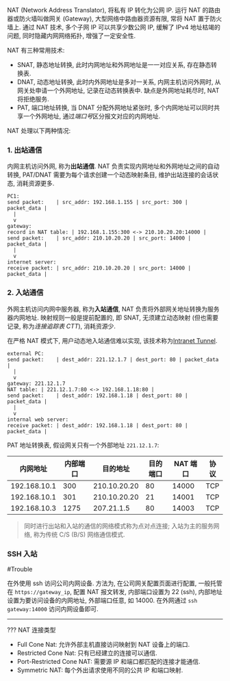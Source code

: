 NAT (Network Address Translator), 将私有 IP 转化为公网 IP. 运行 NAT 的路由器或防火墙叫做网关 (Gateway), 大型网络中路由器资源有限, 常将 NAT 置于防火墙上. 通过 NAT 技术, 多个子网 IP 可以共享少数公网 IP, 缓解了 IPv4 地址枯竭的问题, 同时隐藏内网网络拓扑, 增强了一定安全性.

NAT 有三种常用技术:
- SNAT, 静态地址转换, 此时内网地址和外网地址是一一对应关系, 存在静态转换表.
- DNAT, 动态地址转换, 此时内外网地址是多对一关系, 内网主机访问外网时, 从网关处申请一个外网地址, 记录在动态转换表中. 缺点是外网地址耗尽时, NAT 将拒绝服务.
- PAT, 端口地址转换, 当 DNAT 分配外网地址紧张时, 多个内网地址可以同时共享一个外网地址, 通过*端口号*区分报文对应的内网地址. 

NAT 处理以下两种情况:

### 1. 出站通信

内网主机访问外网, 称为**出站通信**. NAT 负责实现内网地址和外网地址之间的自动转换, PAT/DNAT 需要为每个请求创建一个动态映射条目, 维护出站连接的会话状态, 消耗资源更多.

```
PC1:
send packet:    | src_addr: 192.168.1.155 | src_port: 300 | packet_data |
  |
  v
gateway:
record in NAT table: | 192.168.1.155:300 <-> 210.10.20.20:14000 |
send packet:    | src_addr: 210.10.20.20 | src_port: 14000 | packet_data |
  |
  v
internet server:
receive packet: | src_addr: 210.10.20.20 | src_port: 14000 | packet_data | 
```

### 2. 入站通信

外网主机访问内网中服务器, 称为**入站通信**, NAT 负责将外部网关地址转换为服务器内网地址. 映射规则一般是提前配置的, 即 SNAT, 无须建立动态映射 (但也需要记录, 称为*连接追踪表 CTT*), 消耗资源少. 

在严格 NAT 模式下, 用户动态地入站通信难以实现, 该技术称为[Intranet Tunnel](Network/防火墙/Intranet%20Tunnel.md).

```
external PC:
send packet:    | dest_addr: 221.12.1.7 | dest_port: 80 | packet_data |
  |
  v
gateway: 221.12.1.7
NAT table: | 221.12.1.7:80 <-> 192.168.1.18:80 |
send packet:    | dest_addr: 192.168.1.18 | dest_port: 80 | packet_data |
  |
  v
internal web server:
receive packet: | dest_addr: 192.168.1.18 | dest_port: 80 | packet_data | 
```

PAT 地址转换表, 假设网关只有一个外部地址 `221.12.1.7`:

| 内网地址     | 内部端口 | 目的地址     | 目的端口 | NAT 端口 | 协议 |
| ------------ | -------- | ------------ | -------- | -------- | ---- |
| 192.168.10.1 | 300      | 210.10.20.20 | 80       | 14000    | TCP  |
| 192.168.10.1 | 301      | 210.10.20.20 | 21       | 14001    | TCP  |
| 192.168.10.3 | 1275     | 207.21.1.5   | 80       | 14003    | TCP     |

> 同时进行出站和入站的通信的网络模式称为点对点连接; 入站为主的服务网络, 称为传统 C/S (B/S) 网络通信模式.

### SSH 入站

#Trouble

在外使用 ssh 访问公司内网设备.  方法为, 在公司网关配置页面进行配置, 一般托管在 `https://gateway_ip`, 配置 NAT 报文转发, 内部端口设置为 22 (ssh), 内部地址设置为要访问设备的内网地址, 外部端口任意, 如 14000. 在外网通过 `ssh gateway:14000` 访问内网设备即可.


***

???
NAT 连接类型
- Full Cone Nat: 允许外部主机直接访问映射到 NAT 设备上的端口.
- Restricted Cone Nat: 只有已经建立的连接可以通信.
- Port-Restricted Cone NAT: 需要源 IP 和端口都匹配的连接才能通信.
- Symmetric NAT: 每个外出请求使用不同的公共 IP 和端口映射.